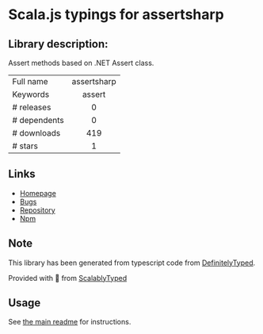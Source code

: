 
# Scala.js typings for assertsharp


## Library description:
Assert methods based on .NET Assert class.

|                    |                 |
| ------------------ | :-------------: |
| Full name          | assertsharp |
| Keywords           | assert |
| # releases         | 0 |
| # dependents       | 0 |
| # downloads        | 419 |
| # stars            | 1 |

## Links
- [Homepage](https://github.com/brunolm/AssertSharp#readme)
- [Bugs](https://github.com/brunolm/AssertSharp/issues)
- [Repository](https://github.com/brunolm/AssertSharp)
- [Npm](https://www.npmjs.com/package/assertsharp)
    


## Note
This library has been generated from typescript code from [DefinitelyTyped](https://definitelytyped.org).

Provided with :purple_heart: from [ScalablyTyped](https://github.com/oyvindberg/ScalablyTyped)

## Usage
See [the main readme](../../readme.md) for instructions.


